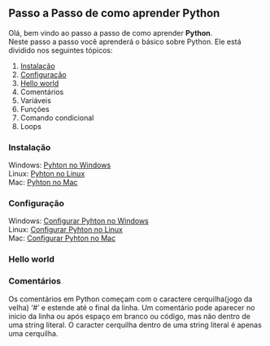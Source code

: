 ## Passo a Passo de como aprender Python

Olá, bem vindo ao passo a passo de como aprender **Python**.  
Neste passo a passo você aprenderá o básico sobre Python. Ele está dividido nos seguintes tópicos:

1. [Instalação](https://github.com/matanjos/ProjetoFinalEngSoftware3/blob/main/Passo_a_passo_Python.md#instala%C3%A7%C3%A3o)  
2. [Configuração](https://github.com/matanjos/ProjetoFinalEngSoftware3/blob/main/Passo_a_passo_Python.md#instala%C3%A7%C3%A3o)  
3. [Hello world](https://github.com/matanjos/ProjetoFinalEngSoftware3/blob/main/Passo_a_passo_Python.md#hello-world)  
4. Comentários  
5. Variáveis  
6. Funções  
7. Comando condicional  
8. Loops

### Instalação  

Windows: [Pyhton no Windows](https://docs.python.org/pt-br/3/using/windows.html#the-full-installer)  
Linux: [Pyhton no Linux](https://docs.python.org/pt-br/3/using/unix.html?highlight=linux#getting-and-installing-the-latest-version-of-python)  
Mac: [Pyhton no Mac](https://docs.python.org/pt-br/3/using/mac.html?highlight=mac#getting-and-installing-macpython)  

### Configuração  

Windows: [Configurar Pyhton no Windows](https://docs.python.org/pt-br/3/using/windows.html#configuring-python)  
Linux: [Configurar Pyhton no Linux](https://docs.python.org/pt-br/3/using/unix.html?highlight=linux#getting-and-installing-the-latest-version-of-python)  
Mac: [Configurar Pyhton no Mac](https://docs.python.org/pt-br/3/using/mac.html?highlight=mac#getting-and-installing-macpython)  

### Hello world  


### Comentários  

Os comentários em Python começam com o caractere cerquilha(jogo da velha) ‘#’ e estende até o final da linha. 
Um comentário pode aparecer no inicio da linha ou após espaço em branco ou código, mas não dentro de uma string literal. 
O caracter cerquilha dentro de uma string literal é apenas uma cerquilha.  




